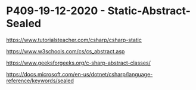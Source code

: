 # P409-19-12-2020 - Static-Abstract-Sealed

https://www.tutorialsteacher.com/csharp/csharp-static

https://www.w3schools.com/cs/cs_abstract.asp

https://www.geeksforgeeks.org/c-sharp-abstract-classes/

https://docs.microsoft.com/en-us/dotnet/csharp/language-reference/keywords/sealed
